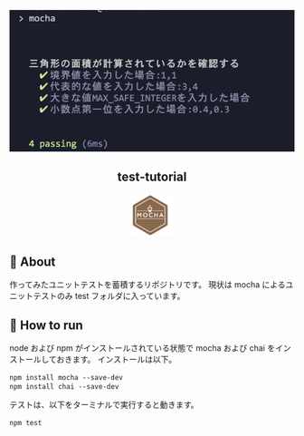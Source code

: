 ![testing image](img/%E3%82%B9%E3%82%AF%E3%83%AA%E3%83%BC%E3%83%B3%E3%82%B7%E3%83%A7%E3%83%83%E3%83%88%202022-09-22%201.27.39.png)

<h2 align="center">test-tutorial</h2>
<p align="center">
  <a href="https://mochajs.org/"><img src="img/mocha_logo.png" width="80px;" /></a>
  <br>
</p>

## 📝 About

作ってみたユニットテストを蓄積するリポジトリです。
現状は mocha によるユニットテストのみ test フォルダに入っています。

## 🏃 How to run

node および npm がインストールされている状態で mocha および chai をインストールしておきます。
インストールは以下。

```
npm install mocha --save-dev
npm install chai --save-dev
```

テストは、以下をターミナルで実行すると動きます。

```
npm test
```
